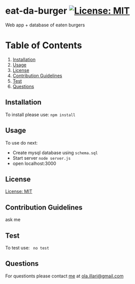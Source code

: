 # eat-da-burger [![License: MIT](https://img.shields.io/badge/License-MIT-yellow.svg)](https://opensource.org/licenses/MIT)
  Web app + database of eaten burgers
  # Table of Contents
  1. [Installation](#installation)
  2. [Usage](#usage)
  3. [License](#license)
  4. [Contribution Guidelines](#contribution-guidelines)
  5. [Test](#test)
  6. [Questions](#questions)
## Installation
To install please use: 
`npm install`
## Usage
To use do next: 
- Create mysql database using `schema.sql`
- Start server `node server.js`
- open localhost:3000
## License
[License: MIT](https://opensource.org/licenses/MIT)
## Contribution Guidelines 
ask me
## Test
To test use:
` no test`
## Questions
For questionts please contact [me](https://github.com/Myau5x) at ola.illari@gmail.com
 

